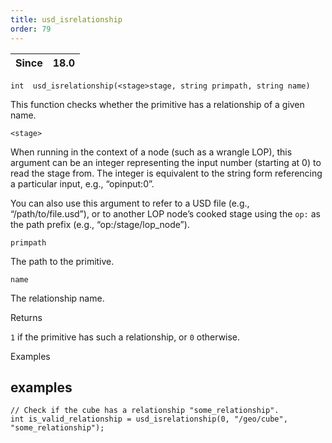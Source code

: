 ```yaml
---
title: usd_isrelationship
order: 79
---
```

| Since | 18.0 |
| --- | --- |

`int  usd_isrelationship(<stage>stage, string primpath, string name)`

This function checks whether the primitive has a relationship of a given name.

`<stage>`

When running in the context of a node (such as a wrangle LOP), this argument can be an integer representing the input number (starting at 0) to read the stage from. The integer is equivalent to the string form referencing a particular input, e.g., “opinput:0”.

You can also use this argument to refer to a USD file (e.g., “/path/to/file.usd”), or to another LOP node’s cooked stage using the `op:` as the path prefix (e.g., “op:/stage/lop_node”).

`primpath`

The path to the primitive.

`name`

The relationship name.

Returns

`1` if the primitive has such a relationship, or `0` otherwise.

Examples

## examples

```vex
// Check if the cube has a relationship "some_relationship".
int is_valid_relationship = usd_isrelationship(0, "/geo/cube", "some_relationship");

```
